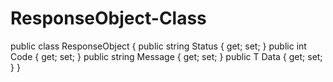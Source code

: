 # ResponseObject-Class






 public class ResponseObject<T>
    {
        public string Status { get; set; }
        public int Code { get; set; }
        public string Message { get; set; }
        public T Data { get; set; }
    }
